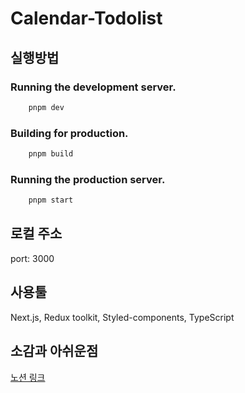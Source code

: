 # Calendar-Todolist

## 실행방법

### Running the development server.

```bash
    pnpm dev
```

### Building for production.

```bash
    pnpm build
```

### Running the production server.

```bash
    pnpm start
```

## 로컬 주소
port: 3000

## 사용툴
Next.js, Redux toolkit, Styled-components, TypeScript

## 소감과 아쉬운점

[노션 링크](https://quill-lung-d0d.notion.site/a7ff1776eb0b45b0bf1196204b8f0f0f)
